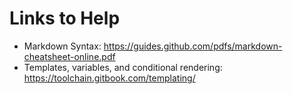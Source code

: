 # Links to Help

* Markdown Syntax: https://guides.github.com/pdfs/markdown-cheatsheet-online.pdf
* Templates, variables, and conditional rendering: https://toolchain.gitbook.com/templating/